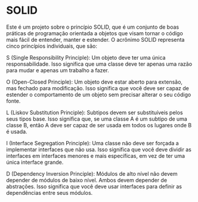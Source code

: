 # SOLID

Este é um projeto sobre o princípio SOLID, que é um conjunto de boas práticas de programação orientada a objetos que visam tornar o código mais fácil de entender, manter e estender. O acrônimo SOLID representa cinco princípios individuais, que são:

S (Single Responsibility Principle): Um objeto deve ter uma única responsabilidade. Isso significa que uma classe deve ter apenas uma razão para mudar e apenas um trabalho a fazer.

O (Open-Closed Principle): Um objeto deve estar aberto para extensão, mas fechado para modificação. Isso significa que você deve ser capaz de estender o comportamento de um objeto sem precisar alterar o seu código fonte.

L (Liskov Substitution Principle): Subtipos devem ser substituíveis pelos seus tipos base. Isso significa que, se uma classe A é um subtipo de uma classe B, então A deve ser capaz de ser usada em todos os lugares onde B é usada.

I (Interface Segregation Principle): Uma classe não deve ser forçada a implementar interfaces que não usa. Isso significa que você deve dividir as interfaces em interfaces menores e mais específicas, em vez de ter uma única interface grande.

D (Dependency Inversion Principle): Módulos de alto nível não devem depender de módulos de baixo nível. Ambos devem depender de abstrações. Isso significa que você deve usar interfaces para definir as dependências entre seus módulos.
